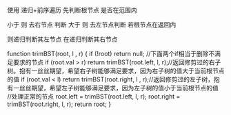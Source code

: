 使用 递归+前序遍历
先判断根节点 是否在范围内

小于 则 去右节点 判断
大于 则 去左节点判断
若根节点在返回内

则递归判断其左节点
在递归判断其右节点

function trimBST(root, l , r) {
  if (!root) return null;
  //下面两个if相当于删除不满足要求的节点
  if (root.val > r) return trimBST(root.left, l, r);//返回修剪过的右子树。抱有一丝丝期望，希望右子树能够满足要求，因为右子树的值大于当前根节点的值
  if (root.val < l) return trimBST(root.right, l , r);//返回修剪过的左子树，抱有一丝丝期望，希望左子树能够满足要求，因为左子树的值小于当前根节点的值
  //处理正常的节点
  root.left = trimBST(root.left, l, r);
  root.right = trimBST(root.right, l, r);
  return root;
}